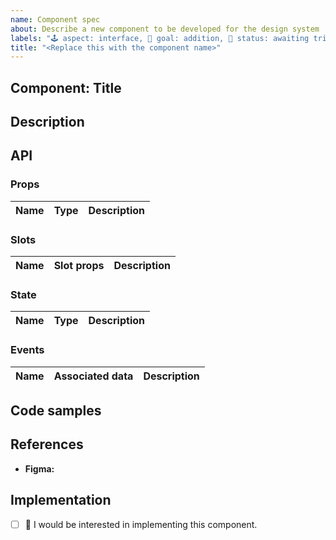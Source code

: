 ```yaml
---
name: Component spec
about: Describe a new component to be developed for the design system
labels: "🕹 aspect: interface, 🌟 goal: addition, 🚦 status: awaiting triage, 🟨 priority: medium"
title: "<Replace this with the component name>"
---
```


## Component: Title
<!-- Replace 'Title' above with the actual component title. -->

## Description
<!-- Describe the component, including different states. Do not include screenshots. -->

## API
<!-- Tentatively specify the props, state and emitted events of the component. -->

### Props
<!-- Describe possible props and their types; or delete the section if the component takes no props. -->

| Name | Type | Description |
|-|-|-|

### Slots
<!-- Describe slots with expected content and slot props; or delete the section if the component exposes no slots. -->

| Name | Slot props | Description |
|-|-|-|

### State
<!-- Describe possible state fields and types; or delete the section if the component is stateless. -->
<!-- Include information about Vuex state or getters, if any. -->

| Name | Type | Description |
|-|-|-|

### Events
<!-- Describe possible events and their associated data; or delete the section if the component emits no events. -->
<!-- Include information about Vuex mutations or actions, if any. -->

| Name | Associated data | Description |
|-|-|-|

## Code samples
<!-- Share pseudocode templates or high-level implementation code; or delete the section entirely. -->

## References
<!-- Include as many references to prior art as you deem necessary or helpful. -->

<!-- Place a link to the Figma node of the component from the Design Library: https://www.figma.com/file/GIIQ4sDbaToCfFQyKMvzr8/Openverse-Design-Library -->
- **Figma:**

## Implementation
<!-- Replace the [ ] with [x] to check the box. -->
- [ ] 🙋 I would be interested in implementing this component.
